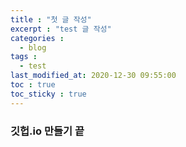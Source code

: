 ```yaml
---
title : "첫 글 작성"
excerpt : "test 글 작성"
categories :
  - blog
tags :
  - test
last_modified_at: 2020-12-30 09:55:00
toc : true
toc_sticky : true
---
```


### 깃헙.io 만들기 끝
 